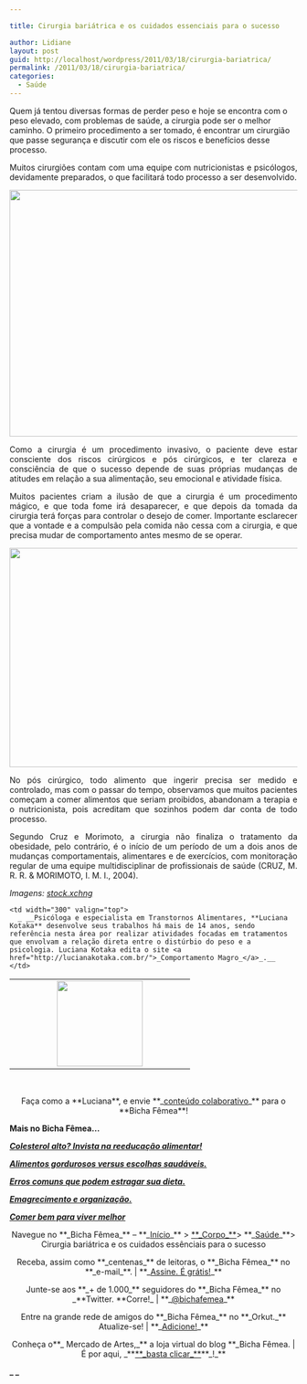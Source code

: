 ```yaml
---

title: Cirurgia bariátrica e os cuidados essenciais para o sucesso

author: Lidiane
layout: post
guid: http://localhost/wordpress/2011/03/18/cirurgia-bariatrica/
permalink: /2011/03/18/cirurgia-bariatrica/
categories:
  - Saúde
---
```

Quem já tentou diversas formas de perder peso e hoje se encontra com o peso elevado, com problemas de saúde, a cirurgia pode ser o melhor caminho. O primeiro procedimento a ser tomado, é encontrar um cirurgião que passe segurança e discutir com ele os riscos e benefícios desse processo.

<p style="text-align: justify;">
  Muitos cirurgiões contam com uma equipe com nutricionistas e psicólogos, devidamente preparados, o que facilitará todo processo a ser desenvolvido.
</p>

<!--more-->

<p style="text-align: center;">
  <a href="http://www.trololodemulher.com.br/blog/wp-content/uploads/2011/02/obesidade.jpg"><img class="alignnone size-full wp-image-6079" title="obesidade" src="http://www.trololodemulher.com.br/blog/wp-content/uploads/2011/02/obesidade.jpg" alt="" width="576" height="432" /></a>
</p>

<p style="text-align: justify;">
  Como a cirurgia é um procedimento invasivo, o paciente deve estar consciente dos riscos cirúrgicos e pós cirúrgicos, e ter clareza e consciência de que o sucesso depende de suas próprias mudanças de atitudes em relação a sua alimentação, seu emocional e atividade física.
</p>

<p style="text-align: justify;">
  Muitos pacientes criam a ilusão de que a cirurgia é um procedimento mágico, e que toda fome irá desaparecer, e que depois da tomada da cirurgia terá forças para controlar o desejo de comer. Importante esclarecer que a vontade e a compulsão pela comida não cessa com a cirurgia, e que precisa mudar de comportamento antes mesmo de se operar.
</p>

<p style="text-align: center;">
  <a href="http://www.trololodemulher.com.br/blog/wp-content/uploads/2011/02/obesidade2.jpg"><img class="alignnone size-full wp-image-6080" title="obesidade2" src="http://www.trololodemulher.com.br/blog/wp-content/uploads/2011/02/obesidade2.jpg" alt="" width="512" height="384" /></a>
</p>

<p style="text-align: justify;">
  No pós cirúrgico, todo alimento que ingerir precisa ser medido e controlado, mas com o passar do tempo, observamos que muitos pacientes começam a comer alimentos que seriam proibidos, abandonam a terapia e o nutricionista, pois acreditam que sozinhos podem dar conta de todo processo.
</p>

<p style="text-align: justify;">
  Segundo Cruz e Morimoto, a cirurgia não finaliza o tratamento da obesidade, pelo contrário, é o início de um período de um a dois anos de mudanças comportamentais, alimentares e de exercícios, com monitoração regular de uma equipe multidisciplinar de profissionais de saúde (CRUZ, M. R. R. & MORIMOTO, I. M. I., 2004).
</p>

_Imagens:_ [_stock.xchng_](http://www.sxc.hu/) 

<table border="0" cellspacing="0" cellpadding="0" width="600">
  <tr>
    <td style="text-align: center;" width="300" valign="top">
      <a href="http://www.trololodemulher.com.br/blog/wp-content/uploads/2010/07/Luciana-Kotaka.jpg"><img class="alignnone size-thumbnail wp-image-4970" title="Luciana Kotaka" src="http://www.trololodemulher.com.br/blog/wp-content/uploads/2010/07/Luciana-Kotaka-150x150.jpg" alt="" width="150" height="150" /></a>
    </td>
    
    <td width="300" valign="top">
      _ __Psicóloga e especialista em Transtornos Alimentares, **Luciana Kotaka** desenvolve seus trabalhos há mais de 14 anos, sendo referência nesta área por realizar atividades focadas em tratamentos que envolvam a relação direta entre o distúrbio do peso e a psicologia. Luciana Kotaka edita o site <a href="http://lucianakotaka.com.br/">_Comportamento Magro_</a>_.__
    </td>
  </tr>
</table>

 

<p style="text-align: center;">
  Faça como a **Luciana**, e envie **_<a href="http://www.trololodemulher.com.br/para-voce/conteudo-colaborativo/">conteúdo colaborativo</a>_** para o **Bicha Fêmea**!
</p>

**Mais no Bicha Fêmea…**

**_[Colesterol alto? Invista na reeducação alimentar!](http://www.trololodemulher.com.br/2010/12/03/reeducacao-alimentar/)_**

**_[Alimentos gordurosos versus escolhas saudáveis.](http://www.trololodemulher.com.br/2010/05/28/escolha-alimentos-saudaveis/)_**

**_[Erros comuns que podem estragar sua dieta.](http://www.trololodemulher.com.br/2010/02/02/dieta/)_**

**_[Emagrecimento e organização.](http://www.trololodemulher.com.br/2010/01/26/emagrecimento/)_**

**_[Comer bem para viver melhor](http://www.trololodemulher.com.br/2010/01/13/comer-bem/)_**

<p style="text-align: center;">
  Navegue no **_Bicha Fêmea_** – **_<a href="http://www.trololodemulher.com.br/">Início</a>_** > <a href="http://www.trololodemulher.com.br/corpo/">**_Corpo_**</a>> **_<a href="http://www.trololodemulher.com.br/category/do-corpo/saude/">Saúde</a>_**> Cirurgia bariátrica e os cuidados essênciais para o sucesso
</p>

<p style="text-align: center;">
  Receba, assim como **_centenas_** de leitoras, o **_Bicha Fêmea_** no **_e-mail_**. | **_<a href="http://feedburner.google.com/fb/a/mailverify?uri=blogbichafemea&loc=pt_BR">Assine. É grátis!</a>_**
</p>

<p style="text-align: center;">
  Junte-se aos **_+ de 1.000_** seguidores do **_Bicha Fêmea_** no _**Twitter. **Corre!_ | **_<a href="http://twitter.com/bichafemea">@bichafemea</a>_**
</p>

<p style="text-align: center;">
  Entre na grande rede de amigos do **_Bicha Fêmea_** no **_Orkut._** Atualize-se! | **_<a href="http://www.orkut.com.br/Main#Profile?uid=5161612886294499900">Adicione!</a>_**
</p>

<p style="text-align: center;">
  Conheça o**_ Mercado de Artes,_** a loja virtual do blog **_Bicha Fêmea. | É por aqui, _**<a href="http://www.trololodemulher.com.br/loja/">**_basta clicar_**</a>**_!_**
</p>

**_ _**